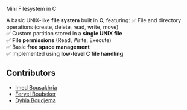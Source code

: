 Mini Filesystem in C

A basic UNIX-like **file system** built in **C**, featuring:
✅ File and directory operations (create, delete, read, write, move)  
✅ Custom partition stored in a **single UNIX file**  
✅ **File permissions** (Read, Write, Execute)  
✅ Basic **free space management**  
✅ Implemented using **low-level C file handling**  


## Contributors

- [Imed Bousakhria](https://github.com/ImedBousakhria)
- [Feryel Boubeker](https://github.com/FeryelBoubeker)
- [Dyhia Boudjema](https://github.com/BoudjemaDyhia)
